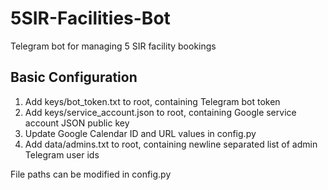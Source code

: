 # 5SIR-Facilities-Bot
Telegram bot for managing 5 SIR facility bookings

## Basic Configuration
1. Add keys/bot_token.txt to root, containing Telegram bot token
2. Add keys/service_account.json to root, containing Google service account JSON public key
3. Update Google Calendar ID and URL values in config.py
4. Add data/admins.txt to root, containing newline separated list of admin Telegram user ids

File paths can be modified in config.py
